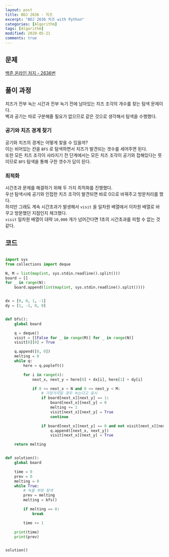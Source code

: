 ```yaml
---
layout: post
title: BOJ 2636 - 치즈
excerpt: "BOJ 2636 치즈 with Python"
categories: [Algorithm]
tags: [Algorithm]
modified: 2020-05-21
comments: true
---
```


## 문제
[백준 온라인 저지 - 2636번](https://www.acmicpc.net/problem/2636)

## 풀이 과정
치즈가 전부 녹는 시간과 전부 녹기 전에 남아있는 치즈 조각의 개수를 찾는 탐색 문제이다. <br>
벽과 공기는 따로 구분해줄 필요가 없으므로 같은 것으로 생각해서 탐색을 수행했다. <br>

### 공기와 치즈 경계 찾기
공기와 치즈의 경계는 어떻게 찾을 수 있을까?<br>
이는 비어있는 칸을 `BFS` 로 탐색하면서 치즈가 발견되는 갯수를 세어주면 된다. <br>
또한 모든 치즈 조각이 사라지기 전 단계에서는 모든 치즈 조각이 공기와 접해있다는 뜻이므로 `BFS` 탐색을 통해 구한 갯수가 답이 된다. <br>

### 최적화
시간초과 문제를 해결하기 위해 두 가지 최적화를 진행했다. <br>
우선 탐색시에 공기와 인접한 치즈 조각이 발견되면 바로 0으로 바꿔주고 방문처리를 했다. <br>
하지만 그래도 계속 시간초과가 발생해서 `visit` 을 일차원 배열에서 이차원 배열로 바꾸고 방문했던 지점인지 체크했다. <br>
`visit` 일차원 배열이 대략 `10,000` 개가 넘어간다면 1초의 시간초과를 피할 수 없는 것 같다. <br>

## 코드

~~~ python

import sys
from collections import deque

N, M = list(map(int, sys.stdin.readline().split()))
board = []
for _ in range(N):
    board.append(list(map(int, sys.stdin.readline().split())))


dx = [0, 0, 1, -1]
dy = [1, -1, 0, 0]


def bfs():
    global board

    q = deque()
    visit = [[False for _ in range(M)] for _ in range(N)]
    visit[0][0] = True

    q.append([0, 0])
    melting = 0
    while q:
        here = q.popleft()

        for i in range(4):
            next_x, next_y = here[0] + dx[i], here[1] + dy[i]

            if 0 <= next_x < N and 0 <= next_y < M:
                # 가장가지일 경우 녹는다고 표시
                if board[next_x][next_y] == 1:
                    board[next_x][next_y] = 0
                    melting += 1
                    visit[next_x][next_y] = True
                    continue

                if board[next_x][next_y] == 0 and not visit[next_x][next_y]:
                    q.append([next_x, next_y])
                    visit[next_x][next_y] = True

    return melting


def solution():
    global board

    time = 0
    prev = 0
    melting = 0
    while True:
        # 녹을 부분 탐색
        prev = melting
        melting = bfs()

        if melting == 0:
            break

        time += 1

    print(time)
    print(prev)


solution()

~~~

